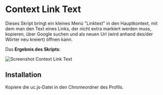 # Context Link Text
Dieses Skript bringt ein kleines Menü "Linktext" in den Hauptkontext, mit dem man den Text eines Links, der nicht extra markiert werden muss, 
kopieren, über Google suchen und als neuen Url (wird anhand des/der Wörter neu kreiert) öffnen kann.

Das **Ergebnis des Skripts**:

![Screenshot Context Link Text](https://github.com/ardiman/userChrome.js/raw/master/contextlinktext/scr_contextlinktext.png)

## Installation
Kopiere die uc.js-Datei in den Chromeordner des Profils.